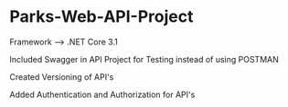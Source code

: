 # Parks-Web-API-Project

Framework --> .NET Core 3.1
<p>Included Swagger in API Project for Testing instead of using POSTMAN</p>
<p>Created Versioning of API's</p>
<p>Added Authentication and Authorization for API's</p>
